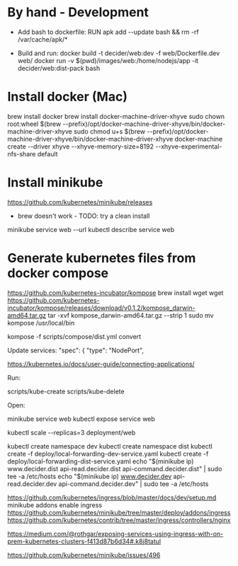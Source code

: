 By hand - Development
===========================================================
- Add bash to dockerfile:
RUN apk add --update bash && rm -rf /var/cache/apk/*

- Build and run:
docker build -t decider/web:dev -f web/Dockerfile.dev web/
docker run -v $(pwd)/images/web:/home/nodejs/app -it decider/web:dist-pack bash

Install docker (Mac)
===========================================================
brew install docker
brew install docker-machine-driver-xhyve
sudo chown root:wheel $(brew --prefix)/opt/docker-machine-driver-xhyve/bin/docker-machine-driver-xhyve
sudo chmod u+s $(brew --prefix)/opt/docker-machine-driver-xhyve/bin/docker-machine-driver-xhyve
docker-machine create --driver xhyve --xhyve-memory-size=8192 --xhyve-experimental-nfs-share default

Install minikube
===========================================================
https://github.com/kubernetes/minikube/releases
- brew doesn't work - TODO: try a clean install

minikube service web --url
kubectl describe service web


Generate kubernetes files from docker compose
===========================================================
https://github.com/kubernetes-incubator/kompose
brew install wget
wget https://github.com/kubernetes-incubator/kompose/releases/download/v0.1.2/kompose_darwin-amd64.tar.gz
tar -xvf kompose_darwin-amd64.tar.gz --strip 1
sudo mv kompose /usr/local/bin

kompose -f scripts/compose/dist.yml convert

Update services:
  "spec": {
    "type": "NodePort",

https://kubernetes.io/docs/user-guide/connecting-applications/

Run:

scripts/kube-create
scripts/kube-delete

Open:

minikube service web
kubectl expose service web

kubectl scale --replicas=3 deployment/web

kubectl create namespace dev
kubectl create namespace dist
kubectl create -f deploy/local-forwarding-dev-service.yaml 
kubectl create -f deploy/local-forwarding-dist-service.yaml 
echo "$(minikube ip) www.decider.dist api-read.decider.dist api-command.decider.dist" | sudo tee -a /etc/hosts
echo "$(minikube ip) www.decider.dev api-read.decider.dev api-command.decider.dev" | sudo tee -a /etc/hosts

https://github.com/kubernetes/ingress/blob/master/docs/dev/setup.md
minikube addons enable ingress
https://github.com/kubernetes/minikube/tree/master/deploy/addons/ingress
https://github.com/kubernetes/contrib/tree/master/ingress/controllers/nginx

https://medium.com/@rothgar/exposing-services-using-ingress-with-on-prem-kubernetes-clusters-f413d87b6d34#.k8j8tatul

https://github.com/kubernetes/minikube/issues/496
